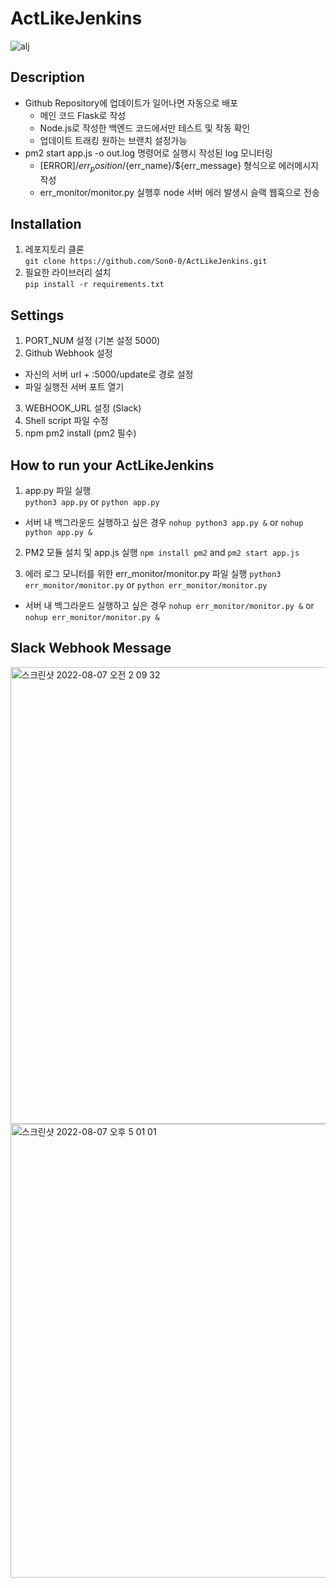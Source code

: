 # ActLikeJenkins

![alj](https://user-images.githubusercontent.com/81317358/183281262-ae215fdd-7dc6-4a8e-b681-8d6a1a8c1a4a.jpg)

## Description
- Github Repository에 업데이트가 일어나면 자동으로 배포
  - 메인 코드 Flask로 작성
  - Node.js로 작성한 백엔드 코드에서만 테스트 및 작동 확인
  - 업데이트 트래킹 원하는 브랜치 설정가능
- pm2 start app.js -o out.log 명령어로 실행시 작성된 log 모니터링
  - [ERROR]/${err_position}/${err_name}/${err_message} 형식으로 에러메시지 작성
  - err_monitor/monitor.py 실행후 node 서버 에러 발생시 슬랙 웹훅으로 전송

## Installation
1. 레포지토리 클론  
```git clone https://github.com/Son0-0/ActLikeJenkins.git```
2. 필요한 라이브러리 설치  
```pip install -r requirements.txt```

## Settings
1. PORT_NUM 설정 (기본 설정 5000)
2. Github Webhook 설정
  - 자신의 서버 url + :5000/update로 경로 설정
  - 파일 실행전 서버 포트 열기
3. WEBHOOK_URL 설정 (Slack)
4. Shell script 파일 수정
5. npm pm2 install (pm2 필수)

## How to run your ActLikeJenkins
1. app.py 파일 실행  
```python3 app.py``` or ```python app.py```  
  - 서버 내 백그라운드 실행하고 싶은 경우
  ```nohup python3 app.py &``` or ```nohup python app.py &```
2. PM2 모듈 설치 및 app.js 실행
```npm install pm2``` and ```pm2 start app.js```

3. 에러 로그 모니터를 위한 err_monitor/monitor.py 파일 실행
```python3 err_monitor/monitor.py``` or ```python err_monitor/monitor.py```
  - 서버 내 백그라운드 실행하고 싶은 경우
  ```nohup err_monitor/monitor.py &``` or ```nohup err_monitor/monitor.py &```

## Slack Webhook Message
<img width="731" alt="스크린샷 2022-08-07 오전 2 09 32" src="https://user-images.githubusercontent.com/81317358/183259276-b23dc08b-3098-4dda-93a2-89acc3410dd0.png">

<img width="726" alt="스크린샷 2022-08-07 오후 5 01 01" src="https://user-images.githubusercontent.com/81317358/183281333-53a36ad5-98cf-45dc-bb99-ef6074245525.png">
